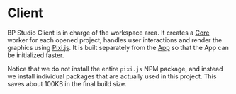 
# Client

BP Studio Client is in charge of the workspace area.
It creates a [Core](../core/README.md) worker for each opened project,
handles user interactions and render the graphics using [Pixi.js](https://pixijs.com/).
It is built separately from the [App](../app/README.md) so that the App can be initialized faster.

Notice that we do not install the entire `pixi.js` NPM package,
and instead we install individual packages that are actually used in this project.
This saves about 100KB in the final build size.
